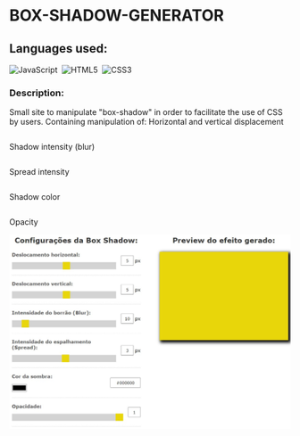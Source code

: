 # BOX-SHADOW-GENERATOR

## Languages ​​used:
![JavaScript](https://img.shields.io/badge/javascript-ffff00?style=for-the-badge&logo=javascript&logoColor=000000)&nbsp;
![HTML5](https://img.shields.io/badge/HTML5-E34F26?style=for-the-badge&logo=html5&logoColor=white)&nbsp;
![CSS3](https://img.shields.io/badge/CSS3-1572B6?style=for-the-badge&logo=css3&logoColor=white)&nbsp;

### Description:
Small site to manipulate "box-shadow" in order to facilitate the use of CSS by users. Containing manipulation of:
Horizontal and vertical displacement
<div style="display: flex; flex-direction: column;">
  <p>Shadow intensity (blur)</p>
  <p>Spread intensity</p>
  <p>Shadow color</p>
  <p>Opacity</p>
</div>

<img src="readme_img.jpg" alt="Apple" style=""/>

